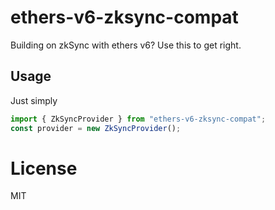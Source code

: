 # ethers-v6-zksync-compat

Building on zkSync with ethers v6? Use this to get right.

## Usage

Just simply

```js
import { ZkSyncProvider } from "ethers-v6-zksync-compat";
const provider = new ZkSyncProvider();
```

# License

MIT
